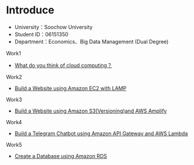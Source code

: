 # Introduce

* University：Soochow University
* Student ID：06151350
* Department：Economics、Big Data Management (Dual Degree)

Work1
- [What do you think of cloud computing？](https://github.com/Lin8823/FinTech/blob/main/HW1/Work1.md)

Work2
- [Build a Website using Amazon EC2 with LAMP](https://github.com/Lin8823/FinTech/blob/main/HW2/Work2.md)  

Work3
- [Build a Website using Amazon S3(Versioning)and AWS Amplify](https://github.com/Lin8823/FinTech/blob/main/HW3/Work3.md)

Work4
- [Build a Telegram Chatbot using Amazon API Gateway and AWS Lambda](https://github.com/Lin8823/FinTech/blob/main/HW4/Work4.md)

Work5
- [Create a Database using Amazon RDS](https://github.com/Lin8823/FinTech/blob/main/HW5/Work5.md)
